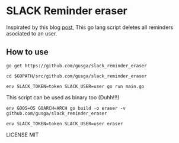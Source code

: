 # SLACK Reminder eraser

Inspirated by this blog [post](https://i.usedtocode.com/es/2017/02/11/como-remover-en-batch-todos-tus-recordatorios-en-slack/), This go lang script deletes all reminders asociated to an user.

## How to use

`go get https://github.com/gusga/slack_reminder_eraser`

`cd $GOPATH/src/github.com/gusga/slack_reminder_eraser`

`env SLACK_TOKEN=token SLACK_USER=user go run main.go`

This script can be used as binary too (Duhh!!!)

`env GOOS=OS GOARCH=ARCH go build -o eraser -v github.com/gusga/slack_reminder_eraser`

`env SLACK_TOKEN=token SLACK_USER=user eraser`


LICENSE MIT